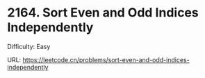 # 2164. Sort Even and Odd Indices Independently

Difficulty: Easy

URL: https://leetcode.cn/problems/sort-even-and-odd-indices-independently

